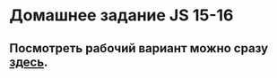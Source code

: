 # Домашнее задание JS 15-16

<h2>Посмотреть рабочий вариант можно сразу <a href="http://10.skm.pp.ua/js-15-16"><b>здесь</b></a>.</h2>
